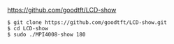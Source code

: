 
https://github.com/goodtft/LCD-show

    $ git clone https://github.com/goodtft/LCD-show.git
    $ cd LCD-show
    $ sudo ./MPI4008-show 180
